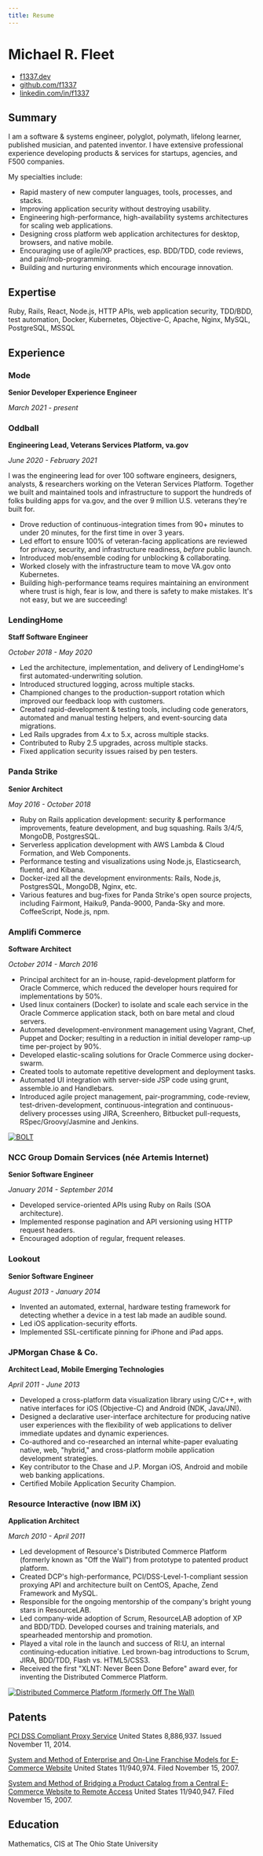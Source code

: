 ```yaml
---
title: Resume
---
```

Michael R. Fleet
===========================================

- [f1337.dev](https://f1337.dev)
- [github.com/f1337](https://github.com/f1337)
- [linkedin.com/in/f1337](https://www.linkedin.com/in/f1337)

Summary
-------

I am a software & systems engineer, polyglot, polymath, lifelong learner, published musician, and patented inventor. I have extensive professional experience developing products & services for startups, agencies, and F500 companies.

My specialties include:

- Rapid mastery of new computer languages, tools, processes, and stacks.
- Improving application security without destroying usability.
- Engineering high-performance, high-availability systems architectures for scaling web applications.
- Designing cross platform web application architectures for desktop, browsers, and native mobile.
- Encouraging use of agile/XP practices, esp. BDD/TDD, code reviews, and pair/mob-programming.
- Building and nurturing environments which encourage innovation.


Expertise
---------

Ruby, Rails, React, Node.js, HTTP APIs, web application security, TDD/BDD, test automation, Docker, Kubernetes, Objective-C, Apache, Nginx, MySQL, PostgreSQL, MSSQL

Experience
----------

### Mode

**Senior Developer Experience Engineer**

*March 2021 - present*

### Oddball

**Engineering Lead, Veterans Services Platform, va.gov**

*June 2020 - February 2021*

I was the engineering lead for over 100 software engineers, designers, analysts, & researchers working on the Veteran Services Platform. Together we built and maintained tools and infrastructure to support the hundreds of folks building apps for va.gov, and the over 9 million U.S. veterans they're built for.

- Drove reduction of continuous-integration times from 90+ minutes to under 20 minutes, for the first time in over 3 years.
- Led effort to ensure 100% of veteran-facing applications are reviewed for privacy, security, and infrastructure readiness, _before_ public launch.
- Introduced mob/ensemble coding for unblocking & collaborating.
- Worked closely with the infrastructure team to move VA.gov onto Kubernetes.
- Building high-performance teams requires maintaining an environment where trust is high, fear is low, and there is safety to make mistakes. It's not easy, but we are succeeding!

### LendingHome

**Staff Software Engineer**

*October 2018 - May 2020*

- Led the architecture, implementation, and delivery of LendingHome's first automated-underwriting solution.
- Introduced structured logging, across multiple stacks.
- Championed changes to the production-support rotation which improved our feedback loop with customers.
- Created rapid-development & testing tools, including code generators, automated and manual testing helpers, and event-sourcing data migrations.
- Led Rails upgrades from 4.x to 5.x, across multiple stacks.
- Contributed to Ruby 2.5 upgrades, across multiple stacks.
- Fixed application security issues raised by pen testers.

### Panda Strike

**Senior Architect**

*May 2016 - October 2018*

- Ruby on Rails application development: security & performance improvements, feature development, and bug squashing. Rails 3/4/5, MongoDB, PostgresSQL.
- Serverless application development with AWS Lambda & Cloud Formation, and Web Components.
- Performance testing and visualizations using Node.js, Elasticsearch, fluentd, and Kibana.
- Docker-ized all the development environments: Rails, Node.js, PostgresSQL, MongoDB, Nginx, etc.
- Various features and bug-fixes for Panda Strike's open source projects, including Fairmont, Haiku9, Panda-9000, Panda-Sky and more. CoffeeScript, Node.js, npm.

### Amplifi Commerce
**Software Architect**

*October 2014 - March 2016*

- Principal architect for an in-house, rapid-development platform for Oracle Commerce, which reduced the developer hours required for implementations by 50%.
- Used linux containers (Docker) to isolate and scale each service in the Oracle Commerce application stack, both on bare metal and cloud servers.
- Automated development-environment management using Vagrant, Chef, Puppet and Docker; resulting in a reduction in initial developer ramp-up time per-project by 90%.
- Developed elastic-scaling solutions for Oracle Commerce using docker-swarm.
- Created tools to automate repetitive development and deployment tasks.
- Automated UI integration with server-side JSP code using grunt, assemble.io and Handlebars.
- Introduced agile project management, pair-programming, code-review, test-driven-development, continuous-integration and continuous-delivery processes using JIRA, Screenhero, Bitbucket pull-requests, RSpec/Groovy/Jasmine and Jenkins.

[![BOLT](http://resume.f1337.us/portfolio/BOLT.png "BOLT")](http://resume.f1337.us/portfolio/BOLT.pdf)

### NCC Group Domain Services (née Artemis Internet)
**Senior Software Engineer**

*January 2014 - September 2014*

- Developed service-oriented APIs using Ruby on Rails (SOA architecture).
- Implemented response pagination and API versioning using HTTP request headers.
- Encouraged adoption of regular, frequent releases.

### Lookout
**Senior Software Engineer**

*August 2013 - January 2014*

- Invented an automated, external, hardware testing framework for detecting whether a device in a test lab made an audible sound.
- Led iOS application-security efforts.
- Implemented SSL-certificate pinning for iPhone and iPad apps.

### JPMorgan Chase & Co.
**Architect Lead, Mobile Emerging Technologies**

*April 2011 - June 2013*

- Developed a cross-platform data visualization library using C/C++, with native interfaces for iOS (Objective-C) and Android (NDK, Java/JNI).
- Designed a declarative user-interface architecture for producing native user experiences with the flexibility of web applications to deliver immediate updates and dynamic experiences.
- Co-authored and co-researched an internal white-paper evaluating native, web, "hybrid," and cross-platform mobile application development strategies.
- Key contributor to the Chase and J.P. Morgan iOS, Android and mobile web banking applications.
- Certified Mobile Application Security Champion.

### Resource Interactive (now IBM iX)
**Application Architect**

*March 2010 - April 2011*

- Led development of Resource's Distributed Commerce Platform (formerly known as "Off the Wall") from prototype to patented product platform.
- Created DCP's high-performance, PCI/DSS-Level-1-compliant session proxying API and architecture built on CentOS, Apache, Zend Framework and MySQL.
- Responsible for the ongoing mentorship of the company's bright young stars in ResourceLAB.
- Led company-wide adoption of Scrum, ResourceLAB adoption of XP and BDD/TDD. Developed courses and training materials, and spearheaded mentorship and promotion.
- Played a vital role in the launch and success of RI:U, an internal continuing-education initiative. Led brown-bag introductions to Scrum, JIRA, BDD/TDD, Flash vs. HTML5/CSS3.
- Received the first "XLNT: Never Been Done Before" award ever, for inventing the Distributed Commerce Platform.

[![Distributed Commerce Platform (formerly Off The Wall)](http://resume.f1337.us/portfolio/DCP-OTW.png "Distributed Commerce Platform (formerly Off The Wall)")](http://resume.f1337.us/portfolio/DCP-OTW.pdf)

Patents
-------
[PCI DSS Compliant Proxy Service](http://patft.uspto.gov/netacgi/nph-Parser?Sect2=PTO1&Sect2=HITOFF&p=1&u=/netahtml/PTO/search-bool.html&r=1&f=G&l=50&d=PALL&RefSrch=yes&Query=PN/8886937)
United States 8,886,937. Issued November 11, 2014.

[System and Method of Enterprise and On-Line Franchise Models for E-Commerce Website](http://appft1.uspto.gov/netacgi/nph-Parser?Sect1=PTO1&Sect2=HITOFF&d=PG01&p=1&u=/netahtml/PTO/srchnum.html&r=1&f=G&l=50&s1=20080307034.PGNR.)
United States 11/940,974. Filed November 15, 2007.

[System and Method of Bridging a Product Catalog from a Central E-Commerce Website to Remote Access](http://appft1.uspto.gov/netacgi/nph-Parser?Sect1=PTO1&Sect2=HITOFF&d=PG01&p=1&u=/netahtml/PTO/srchnum.html&r=1&f=G&l=50&s1=20080306838.PGNR.)
United States 11/940,947. Filed November 15, 2007.

Education
---------
Mathematics, CIS at The Ohio State University
<!--stackedit_data:
eyJoaXN0b3J5IjpbMjM1MTQ4NzM0XX0=
-->